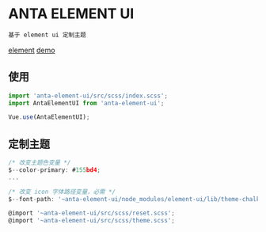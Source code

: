 # ANTA ELEMENT UI

```html
基于 element ui 定制主题
```

[element](https://github.com/ElemeFE/element)
[demo](http://anta-element-ui.fetribe.cn/login)

## 使用

```js
import 'anta-element-ui/src/scss/index.scss';
import AntaElementUI from 'anta-element-ui';

Vue.use(AntaElementUI);
```

## 定制主题

```js
/* 改变主题色变量 */
$--color-primary: #155bd4;
...

/* 改变 icon 字体路径变量，必需 */
$--font-path: '~anta-element-ui/node_modules/element-ui/lib/theme-chalk/fonts';

@import '~anta-element-ui/src/scss/reset.scss';
@import '~anta-element-ui/src/scss/theme.scss';
```